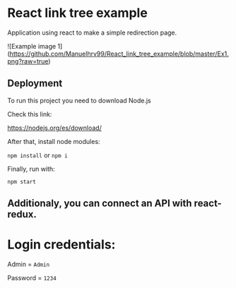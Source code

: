 # React link tree example

Application using react to make a simple redirection page.

![Example image 1]
(https://github.com/Manuelhrv99/React_link_tree_example/blob/master/Ex1.png?raw=true)

## Deployment

To run this project you need to download Node.js

Check this link:

https://nodejs.org/es/download/

After that, install node modules:

`npm install` or `npm i`

Finally, run with:

`npm start`

## Additionaly, you can connect an API with react-redux.

# Login credentials:

Admin = `Admin`

Password = `1234`
